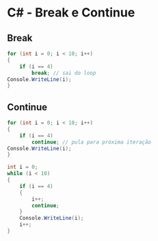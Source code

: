 # C# - Break e Continue

## Break

~~~csharp
for (int i = 0; i < 10; i++)
{
    if (i == 4) 
        break; // sai do loop
Console.WriteLine(i);
}
~~~

## Continue 

~~~csharp
for (int i = 0; i < 10; i++) 
{
    if (i == 4)
        continue; // pula para próxima iteração
Console.WriteLine(i);
}
~~~

~~~csharp
int i = 0;
while (i < 10) 
{
    if (i == 4) 
    {
        i++;
        continue;
    }
    Console.WriteLine(i);
    i++;
}
~~~
